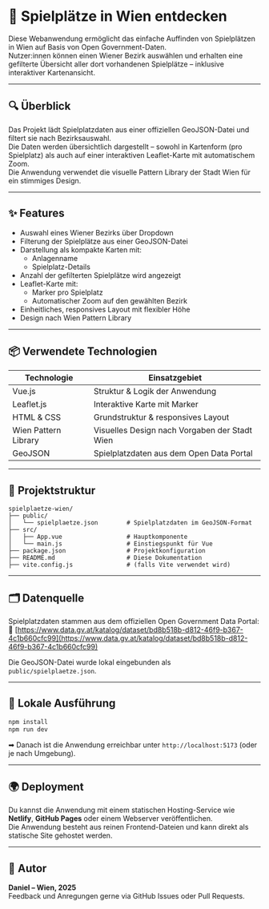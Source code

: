 # 🎠 Spielplätze in Wien entdecken

Diese Webanwendung ermöglicht das einfache Auffinden von Spielplätzen in Wien auf Basis von Open Government-Daten.  
Nutzer:innen können einen Wiener Bezirk auswählen und erhalten eine gefilterte Übersicht aller dort vorhandenen Spielplätze – inklusive interaktiver Kartenansicht.

---

## 🔍 Überblick

Das Projekt lädt Spielplatzdaten aus einer offiziellen GeoJSON-Datei und filtert sie nach Bezirksauswahl.  
Die Daten werden übersichtlich dargestellt – sowohl in Kartenform (pro Spielplatz) als auch auf einer interaktiven Leaflet-Karte mit automatischem Zoom.  
Die Anwendung verwendet die visuelle Pattern Library der Stadt Wien für ein stimmiges Design.

---

## ✨ Features

- Auswahl eines Wiener Bezirks über Dropdown
- Filterung der Spielplätze aus einer GeoJSON-Datei
- Darstellung als kompakte Karten mit:
  - Anlagenname
  - Spielplatz-Details
- Anzahl der gefilterten Spielplätze wird angezeigt
- Leaflet-Karte mit:
  - Marker pro Spielplatz
  - Automatischer Zoom auf den gewählten Bezirk
- Einheitliches, responsives Layout mit flexibler Höhe
- Design nach Wien Pattern Library

---

## 📦 Verwendete Technologien

| Technologie         | Einsatzgebiet                                     |
|---------------------|---------------------------------------------------|
| Vue.js              | Struktur & Logik der Anwendung                    |
| Leaflet.js          | Interaktive Karte mit Marker                      |
| HTML & CSS          | Grundstruktur & responsives Layout                |
| Wien Pattern Library| Visuelles Design nach Vorgaben der Stadt Wien    |
| GeoJSON             | Spielplatzdaten aus dem Open Data Portal         |

---

## 📂 Projektstruktur

```
spielplaetze-wien/
├── public/
│   └── spielplaetze.json        # Spielplatzdaten im GeoJSON-Format
├── src/
│   ├── App.vue                  # Hauptkomponente
│   └── main.js                  # Einstiegspunkt für Vue
├── package.json                 # Projektkonfiguration
├── README.md                    # Diese Dokumentation
├── vite.config.js               # (falls Vite verwendet wird)
```

---

## 🗂️ Datenquelle

Spielplatzdaten stammen aus dem offiziellen Open Government Data Portal:  
📎 [https://www.data.gv.at/katalog/dataset/bd8b518b-d812-46f9-b367-4c1b660cfc99](https://www.data.gv.at/katalog/dataset/bd8b518b-d812-46f9-b367-4c1b660cfc99)

Die GeoJSON-Datei wurde lokal eingebunden als `public/spielplaetze.json`.

---

## 🚀 Lokale Ausführung

```bash
npm install
npm run dev
```

➡ Danach ist die Anwendung erreichbar unter `http://localhost:5173` (oder je nach Umgebung).

---

## 🌍 Deployment

Du kannst die Anwendung mit einem statischen Hosting-Service wie **Netlify**, **GitHub Pages** oder einem Webserver veröffentlichen.  
Die Anwendung besteht aus reinen Frontend-Dateien und kann direkt als statische Site gehostet werden.

---

## 🙋 Autor

**Daniel – Wien, 2025**  
Feedback und Anregungen gerne via GitHub Issues oder Pull Requests.
